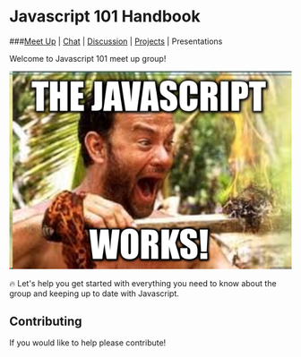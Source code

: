 # Javascript 101 Handbook

###[Meet Up](https://www.meetup.com/CodeHub-Bristol/) | [Chat](https://gitter.im/CodeHubOrg/discussions) | [Discussion](https://github.com/CodeHubOrg/discussions/issues/) | [Projects](https://github.com/CodeHubOrg/) | Presentations

Welcome to Javascript 101 meet up group!

![](JaY.png)

:fire: Let's help you get started with everything you need to know about the group and keeping up to date with Javascript.

## Contributing
If you would like to help please contribute!
